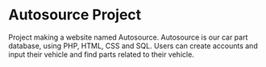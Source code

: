 # Autosource Project
 Project making a website named Autosource. Autosource is our car part database, using PHP, HTML, CSS and SQL. Users can create accounts and input their vehicle and find parts related to their vehicle.
